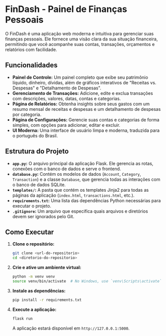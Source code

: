 # FinDash - Painel de Finanças Pessoais

O FinDash é uma aplicação web moderna e intuitiva para gerenciar suas finanças pessoais. Ele fornece uma visão clara da sua situação financeira, permitindo que você acompanhe suas contas, transações, orçamentos e relatórios com facilidade.

## Funcionalidades

- **Painel de Controle:** Um painel completo que exibe seu patrimônio líquido, dinheiro, dívidas, além de gráficos interativos de "Receitas vs. Despesas" e "Detalhamento de Despesas".
- **Gerenciamento de Transações:** Adicione, edite e exclua transações com descrições, valores, datas, contas e categorias.
- **Página de Relatórios:** Obtenha insights sobre seus gastos com um resumo mensal de receitas e despesas e um detalhamento de despesas por categoria.
- **Página de Configurações:** Gerencie suas contas e categorias de forma simples, com opções para adicionar, editar e excluir.
- **UI Moderna:** Uma interface de usuário limpa e moderna, traduzida para o português do Brasil.

## Estrutura do Projeto

- **`app.py`:** O arquivo principal da aplicação Flask. Ele gerencia as rotas, conexões com o banco de dados e serve o frontend.
- **`database.py`:** Contém os modelos de dados (`Account`, `Category`, `Transaction`) e a classe `Database`, que gerencia todas as interações com o banco de dados SQLite.
- **`templates/`:** A pasta que contém os templates Jinja2 para todas as páginas da aplicação (`index.html`, `transactions.html`, etc.).
- **`requirements.txt`:** Uma lista das dependências Python necessárias para executar o projeto.
- **`.gitignore`:** Um arquivo que especifica quais arquivos e diretórios devem ser ignorados pelo Git.

## Como Executar

1.  **Clone o repositório:**
    ```bash
    git clone <url-do-repositorio>
    cd <diretorio-do-repositorio>
    ```

2.  **Crie e ative um ambiente virtual:**
    ```bash
    python -m venv venv
    source venv/bin/activate  # No Windows, use `venv\Scripts\activate`
    ```

3.  **Instale as dependências:**
    ```bash
    pip install -r requirements.txt
    ```

4.  **Execute a aplicação:**
    ```bash
    flask run
    ```

    A aplicação estará disponível em `http://127.0.0.1:5000`.
